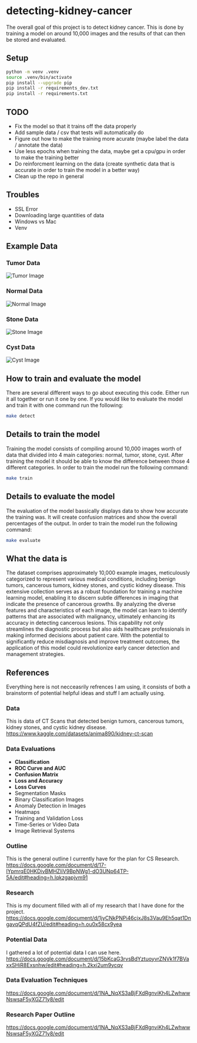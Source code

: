 # detecting-kidney-cancer

The overall goal of this project is to detect kidney cancer. This is done by training a model on around 10,000 images and the results of that can then be stored and evaluated. 

## Setup

```zsh
python -m venv .venv
source .venv/bin/activate
pip install --upgrade pip
pip install -r requirements_dev.txt
pip install -r requirements.txt
```

## TODO
* Fix the model so that it trains off the data properly
* Add sample data / csv that tests will automatically do
* Figure out how to make the training more acurate (maybe label the data / annotate the data)
* Use less epochs when training the data, maybe get a cpu/gpu in order to make the training better
* Do reinforcment learning on the data (create synthetic data that is accurate in order to train the model in a better way)
* Clean up the repo in general

## Troubles
* SSL Error
* Downloading large quantities of data
* Windows vs Mac
* Venv

## Example Data

### Tumor Data
![Tumor Image](kidney_ct_data/Tumor/Tumor-%20(1).jpg)

### Normal Data
![Normal Image](kidney_ct_data/Normal/Normal-%20(1).jpg)

### Stone Data
![Stone Image](kidney_ct_data/Stone/Stone-%20(1).jpg)

### Cyst Data
![Cyst Image](kidney_ct_data/Cyst/Cyst-%20(1).jpg)

## How to train and evaluate the model
There are several different ways to go about executing this code. Either run it all together or run it one by one. If you would like to evaluate the model and train it with one command run the following:
```zsh
make detect
```

## Details to train the model
Training the model consists of compiling around 10,000 images worth of data that divided into 4 main categories: normal, tumor, stone, cyst. After training the model it should be able to know the difference between those 4 different categories. In order to train the model run the following command:
```zsh
make train
```

## Details to evaluate the model
The evaluation of the model bassically displays data to show how accurate the training was. It will create confusion matrices and show the overall percentages of the output. In order to train the model run the following command:
```zsh
make evaluate
```

## What the data is
The dataset comprises approximately 10,000 example images, meticulously categorized to represent various medical conditions, including benign tumors, cancerous tumors, kidney stones, and cystic kidney disease. This extensive collection serves as a robust foundation for training a machine learning model, enabling it to discern subtle differences in imaging that indicate the presence of cancerous growths. By analyzing the diverse features and characteristics of each image, the model can learn to identify patterns that are associated with malignancy, ultimately enhancing its accuracy in detecting cancerous lesions. This capability not only streamlines the diagnostic process but also aids healthcare professionals in making informed decisions about patient care. With the potential to significantly reduce misdiagnosis and improve treatment outcomes, the application of this model could revolutionize early cancer detection and management strategies.


## References
Everything here is not necceasrily refrences I am using, it consists of both a brainstorm of potential helpful ideas and stuff I am actually using.

### Data
This is data of CT Scans that detected benign tumors, cancerous tumors, kidney stones, and cystic kidney disease.\
https://www.kaggle.com/datasets/anima890/kidney-ct-scan

### Data Evaluations 
* **Classification**
* **ROC Curve and AUC**
* **Confusion Matrix**
* **Loss and Accuracy**
* **Loss Curves**
* Segmentation Masks
* Binary Classification Images
* Anomaly Detection in Images
* Heatmaps
* Training and Validation Loss
* Time-Series or Video Data
* Image Retrieval Systems

### Outline
This is the general outline I currently have for the plan for CS Research.\
https://docs.google.com/document/d/17-IYpmrqE0HKDivBMHZIiV9BpNWg1-dO3UNp64TP-5A/edit#heading=h.lqkzgapjvm91

### Research
This is my document filled with all of my research that I have done for the project.\
https://docs.google.com/document/d/1jyCNkPNPi46cjxJ8s3Vau9Eh5qat1DngavqQPdU4fZU/edit#heading=h.ou0x58cx9yea

### Potential Data
I gathered a lot of potential data I can use here.\
https://docs.google.com/document/d/15bKcaG3rvsBdYztuoyvrZNVk1f7BVaxxSHiR8Exsnhw/edit#heading=h.2kxi2um9ycqv

### Data Evaluation Techniques
https://docs.google.com/document/d/1NA_NqXS3aBjFXdRgnviKh4LZwhwwNswsaF5yXGZ71y8/edit

### Research Paper Outline
https://docs.google.com/document/d/1NA_NqXS3aBjFXdRgnviKh4LZwhwwNswsaF5yXGZ71y8/edit
